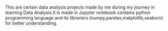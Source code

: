 This are certain data analysis projects made by me during my journey in learning Data Analysis.It is made in Jupyter notebook contains python programming language and its librariers
(numpy,pandas,matplotlib,seaborn) for better understanding.
